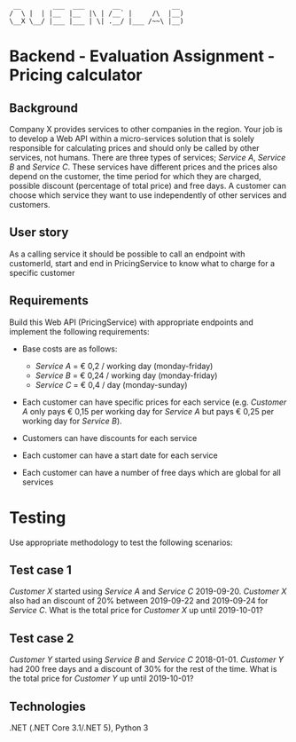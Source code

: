 
```
 __        ___  ___       __             __  
/  \ |  | |__  |__  |\ | /__` |     /\  |__) 
\__X \__/ |___ |___ | \| .__/ |___ /~~\ |__) 
```

**Backend - Evaluation Assignment - Pricing calculator**
============

**Background**
--------

Company X provides services to other companies in the region. Your job is to develop a Web API within a micro-services solution that is solely responsible for calculating prices and should only be called by other services, not humans. There are three types of services; _Service A_, _Service B_ and _Service C_. These services have different prices and the prices also depend on the customer, the time period for which they are charged, possible discount (percentage of total price) and free days. A customer can choose which service they want to use independently of other services and customers.

**User story**
--------

As a calling service it should be possible to call an endpoint with customerId, start and end in PricingService to know what to charge for a specific customer

**Requirements**
--------

Build this Web API (PricingService) with appropriate endpoints and implement the following requirements:

- Base costs are as follows:
    - _Service A_ = € 0,2 / working day (monday-friday)
    - _Service B_ = € 0,24 / working day (monday-friday)
    - _Service C_ = € 0,4 / day (monday-sunday)

- Each customer can have specific prices for each service (e.g. _Customer A_ only pays € 0,15 per working day for _Service A_ but pays € 0,25 per working day for _Service B_).

- Customers can have discounts for each service
- Each customer can have a start date for each service
- Each customer can have a number of free days which are global for all services

# Testing

Use appropriate methodology to test the following scenarios:

**Test case 1**
--------

_Customer X_ started using _Service A_ and _Service C_ 2019-09-20. _Customer X_ also had an discount of 20% between 2019-09-22 and 2019-09-24 for _Service C_. What is the total price for _Customer X_ up until 2019-10-01?

**Test case 2**
--------

_Customer Y_ started using _Service B_ and _Service C_ 2018-01-01. _Customer Y_ had 200 free days and a discount of 30% for the rest of the time. What is the total price for _Customer Y_ up until 2019-10-01?

**Technologies**
--------

.NET (.NET Core 3.1/.NET 5), Python 3
